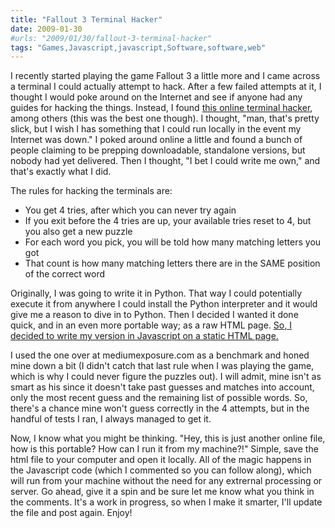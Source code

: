 ```yaml
---
title: "Fallout 3 Terminal Hacker"
date: 2009-01-30
#urls: "2009/01/30/fallout-3-terminal-hacker"
tags: "Games,Javascript,javascript,Software,software,web"
---
```


I recently started playing the game Fallout 3 a little more and I came across a terminal I could actually attempt to hack. After a few failed attempts at it, I thought I would poke around on the Internet and see if anyone had any guides for hacking the things. Instead, I found [this online terminal hacker](http://mediumexposure.com/dev/f3hack/), among others (this was the best one though). I thought, "man, that's pretty slick, but I wish I has something that I could run locally in the event my Internet was down." I poked around online a little and found a bunch of people claiming to be prepping downloadable, standalone versions, but nobody had yet delivered. Then I thought, "I bet I could write me own," and that's exactly what I did.

The rules for hacking the terminals are:

- You get 4 tries, after which you can never try again
- If you exit before the 4 tries are up, your available tries reset to 4, but you also get a new puzzle
- For each word you pick, you will be told how many matching letters you got
- That count is how many matching letters there are in the SAME position of the correct word

Originally, I was going to write it in Python. That way I could potentially execute it from anywhere I could install the Python interpreter and it would give me a reason to dive in to Python. Then I decided I wanted it done quick, and in an even more portable way; as a raw HTML page. [So, I decided to write my version in Javascript on a static HTML page.](/files/fallout3terminalhacker.html)

I used the one over at mediumexposure.com as a benchmark and honed mine down a bit (I didn't catch that last rule when I was playing the game, which is why I could never figure the puzzles out). I will admit, mine isn't as smart as his since it doesn't take past guesses and matches into account, only the most recent guess and the remaining list of possible words. So, there's a chance mine won't guess correctly in the 4 attempts, but in the handful of tests I ran, I always managed to get it.

Now, I know what you might be thinking. "Hey, this is just another online file, how is this portable? How can I run it from my machine?!" Simple, save the html file to your computer and open it locally. All of the magic happens in the Javascript code (which I commented so you can follow along), which will run from your machine without the need for any extrernal processing or server. Go ahead, give it a spin and be sure let me know what you think in the comments. It's a work in progress, so when I make it smarter, I'll update the file and post again. Enjoy!